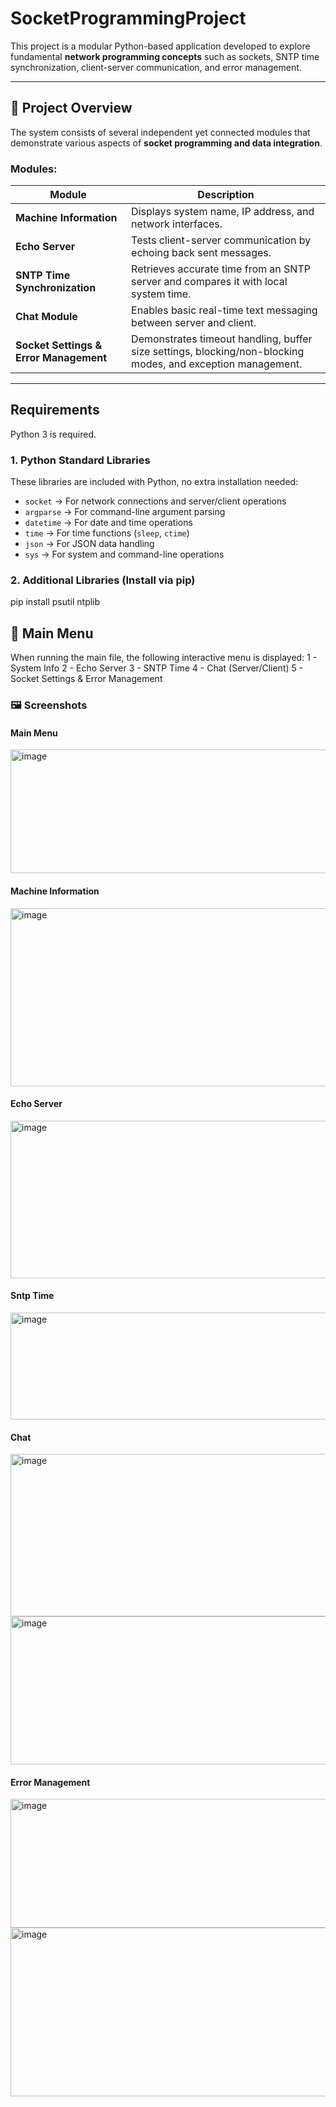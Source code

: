 # SocketProgrammingProject

This project is a modular Python-based application developed to explore fundamental **network programming concepts** such as sockets, SNTP time synchronization, client-server communication, and error management.

---

## 📘 Project Overview

The system consists of several independent yet connected modules that demonstrate various aspects of **socket programming and data integration**.

### Modules:

| Module | Description |
|--------|--------------|
| **Machine Information** | Displays system name, IP address, and network interfaces. |
| **Echo Server** | Tests client-server communication by echoing back sent messages. |
| **SNTP Time Synchronization** | Retrieves accurate time from an SNTP server and compares it with local system time. |
| **Chat Module** | Enables basic real-time text messaging between server and client. |
| **Socket Settings & Error Management** | Demonstrates timeout handling, buffer size settings, blocking/non-blocking modes, and exception management. |

---
## Requirements

Python 3 is required.  

### 1. Python Standard Libraries  
These libraries are included with Python, no extra installation needed:  
- `socket` → For network connections and server/client operations  
- `argparse` → For command-line argument parsing  
- `datetime` → For date and time operations  
- `time` → For time functions (`sleep`, `ctime`)  
- `json` → For JSON data handling  
- `sys` → For system and command-line operations  

### 2. Additional Libraries (Install via pip)  
pip install psutil ntplib


## 🧩 Main Menu

When running the main file, the following interactive menu is displayed:
1 - System Info
2 - Echo Server
3 - SNTP Time
4 - Chat (Server/Client)
5 - Socket Settings & Error Management

### 🖼️ Screenshots

#### Main Menu
<img width="1135" height="198" alt="image" src="https://github.com/user-attachments/assets/f8301e1c-1e1e-4ac9-b27e-5ec7b4ab27aa" />


#### Machine Information
<img width="953" height="285" alt="image" src="https://github.com/user-attachments/assets/decd7567-459f-4d1c-8bd4-0157bd56919b" />


#### Echo Server
<img width="1062" height="252" alt="image" src="https://github.com/user-attachments/assets/9d772f2a-18fc-4bfb-9441-69cfb0aa21a2" />


#### Sntp Time
<img width="1232" height="171" alt="image" src="https://github.com/user-attachments/assets/845b56ce-ab47-452b-93bd-7e91a6f1d225" />

#### Chat
<img width="1382" height="260" alt="image" src="https://github.com/user-attachments/assets/286e7c11-a938-4907-834a-6ac3133b3d60" />
<img width="1220" height="237" alt="image" src="https://github.com/user-attachments/assets/a0380905-9c4b-49fc-b2ec-51750227e64c" />

#### Error Management 
<img width="1007" height="206" alt="image" src="https://github.com/user-attachments/assets/3468822b-6dcf-4ac8-9d81-8045da380898" />
<img width="1240" height="270" alt="image" src="https://github.com/user-attachments/assets/0fae0b2c-8d78-40bc-8465-a8379c712281" />




